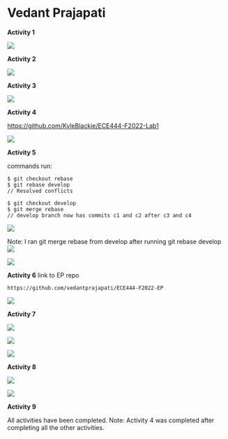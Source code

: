 <h1> Vedant Prajapati </h1>

**Activity 1**

![](images/Activity_1.png)

**Activity 2**

![](images/Activity_2.png)


**Activity 3**

![](images/Activity_3.png)

**Activity 4**

https://github.com/KyleBlackie/ECE444-F2022-Lab1

![](images/Activity_4.png)


**Activity 5**

commands run:

```
$ git checkout rebase
$ git rebase develop
// Resolved conflicts

$ git checkout develop
$ git merge rebase
// develop branch now has commits c1 and c2 after c3 and c4
```

![](images/Activity_5_1.png)

Note: I ran git merge rebase from develop after running git rebase develop
![](images/Activity_5_2.png)

![](images/Activity_5_3.png)

**Activity 6**
link to EP repo
```
https://github.com/vedantprajapati/ECE444-F2022-EP 
```
![](images/Activity_6.png)

**Activity 7**

![](images/Activity_7_0.png)

![](images/Activity_7_1.png)

![](images/Activity_7_2.png)

**Activity 8**

![](images/Activity_8_1.png)

![](images/Activity_8_2.png)

**Activity 9**

All activities have been completed.
Note: Activity 4 was completed after completing all the other activities.

